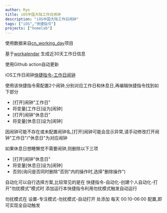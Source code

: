 ```yaml
---
author: Ryo
title: iOS中国大陆工作日闹钟
description: "iOS中国大陆工作日闹钟"
tags: ["iOS","快捷指令"]
projects: ["homelab"]
---
```


使用数据来自[cn_working_day](https://github.com/RyoLee/cn_working_day)项目

基于[workalendar](https://github.com/workalendar/workalendar) 生成近30天工作日信息

使用Github action自动更新

iOS工作日闹钟[快捷指令-工作日闹钟](https://www.icloud.com/shortcuts/20c84b95071d4ac489f59dc8307ba279)

使用该快捷指令需配置2个闹钟,分别对应工作日和休息日,再编辑快捷指令找到如下部分
- [打开]闹钟"工作日"
- 将变量[工作日]设为[闹钟]
- [打开]闹钟"休息日"
- 将变量[休息日]设为[闹钟]

因闹钟可能不存在或未配置闹钟名,[打开]闹钟可能会显示异常,请手动修改打开闹钟"工作日"/"休息日"为对应闹钟

如果休息日想睡懒觉不需要闹钟,则删除以下三项
- [打开]闹钟"休息日"
- 将变量[休息日]设为[闹钟]
- 否则(询问是否同时删除"否则"内的操作时,选择"删除操作")

自动化可以自行选择方案,比较常见的是在 快捷指令-自动化-创建个人自动化-打开"勿扰模式"模式时 添加运行本快捷指令利用勿扰模式触发自动运行

勿扰模式在 设置-专注模式-勿扰模式-自动打开 处添加 每天 00:10-06:00 配置,即可实现全自动触发
